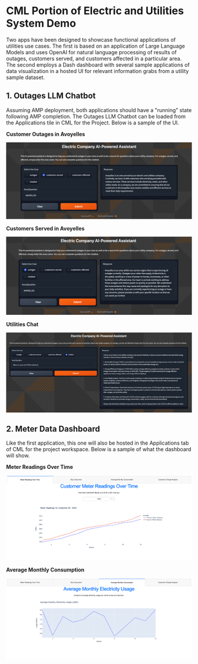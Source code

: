 # CML Portion of Electric and Utilities System Demo

Two apps have been designed to showcase functional applications of utilities use cases. The first is based on an application of Large Language Models and uses OpenAI for natural language processing of results of outages, customers served, and customers affected in a particular area. The second employs a Dash dashboard with several sample applications of data visualization in a hosted UI for relevant information grabs from a utility sample dataset.

## 1. Outages LLM Chatbot

Assuming AMP deployment, both applications should have a "running" state following AMP completion. The Outages LLM Chatbot can be loaded from the Applications tile in CML for the Project. Below is a sample of the UI.

**Customer Outages in Avoyelles**

![](/CML-Assets/app_assets/customers-served.png)

**Customers Served in Avoyelles**

![](/CML-Assets/app_assets/outages.png)

**Utilities Chat**

![](/CML-Assets/app_assets/utilities-chat.png)

## 2. Meter Data Dashboard

Like the first application, this one will also be hosted in the Applications tab of CML for the project workspace. Below is a sample of what the dashboard will show.

**Meter Readings Over Time**

![](/CML-Assets/app_assets/meter-readings.png)

**Average Monthly Consumption**

![](/CML-Assets/app_assets/avg-monthly-consumption.png)